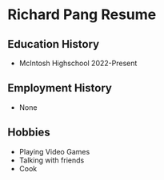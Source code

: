 # Richard Pang Resume

## Education History
- McIntosh Highschool 2022-Present

##  Employment History
- None

## Hobbies
- Playing Video Games
- Talking with friends
- Cook
